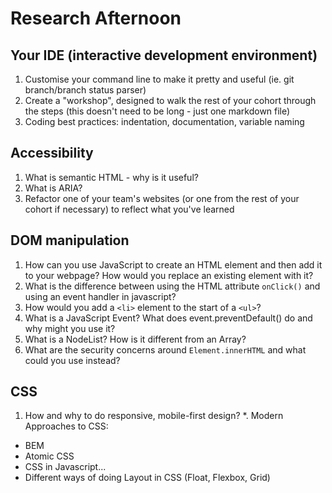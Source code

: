# Research Afternoon

## Your IDE (interactive development environment)
1. Customise your command line to make it pretty and useful (ie. git branch/branch status parser)
2. Create a "workshop", designed to walk the rest of your cohort through the steps (this doesn't need to be long - just one markdown file)
3. Coding best practices: indentation, documentation, variable naming

## Accessibility
1. What is semantic HTML - why is it useful?
2. What is ARIA?
3. Refactor one of your team's websites (or one from the rest of your cohort if necessary) to reflect what you've learned

## DOM manipulation
1. How can you use JavaScript to create an HTML element and then add it to your webpage? How would you replace an existing element with it?
2. What is the difference between using the HTML attribute `onClick()` and using an event handler in javascript?
3. How would you add a `<li>` element to the start of a `<ul>`?
4. What is a JavaScript Event? What does event.preventDefault() do and why might you use it?
5. What is a NodeList? How is it different from an Array?
6. What are the security concerns around `Element.innerHTML` and what could you use instead?

## CSS
1. How and why to do responsive, mobile-first design?
*. Modern Approaches to CSS:
  - BEM
  - Atomic CSS
  - CSS in Javascript...
  - Different ways of doing Layout in CSS (Float, Flexbox, Grid)


